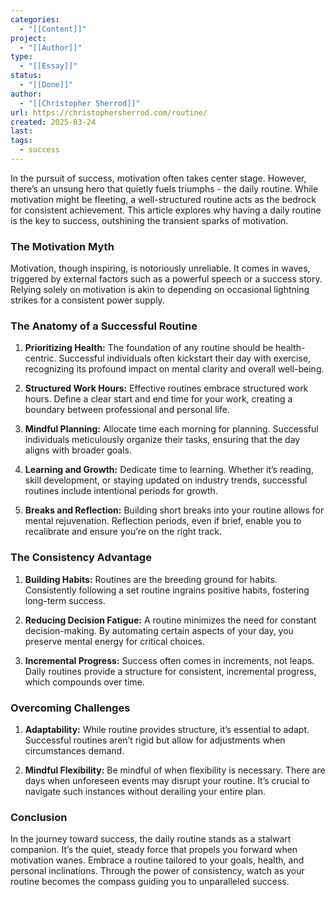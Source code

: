 ```yaml
---
categories:
  - "[[Content]]"
project:
  - "[[Author]]"
type:
  - "[[Essay]]"
status:
  - "[[Done]]"
author:
  - "[[Christopher Sherrod]]"
url: https://christophersherrod.com/routine/
created: 2025-03-24
last:
tags:
  - success
---
```

In the pursuit of success, motivation often takes center stage. However, there’s an unsung hero that quietly fuels triumphs - the daily routine. While motivation might be fleeting, a well-structured routine acts as the bedrock for consistent achievement. This article explores why having a daily routine is the key to success, outshining the transient sparks of motivation.

### The Motivation Myth

Motivation, though inspiring, is notoriously unreliable. It comes in waves, triggered by external factors such as a powerful speech or a success story. Relying solely on motivation is akin to depending on occasional lightning strikes for a consistent power supply.

### The Anatomy of a Successful Routine

1. **Prioritizing Health:** The foundation of any routine should be health-centric. Successful individuals often kickstart their day with exercise, recognizing its profound impact on mental clarity and overall well-being.

2. **Structured Work Hours:** Effective routines embrace structured work hours. Define a clear start and end time for your work, creating a boundary between professional and personal life.

3. **Mindful Planning:** Allocate time each morning for planning. Successful individuals meticulously organize their tasks, ensuring that the day aligns with broader goals.

4. **Learning and Growth:** Dedicate time to learning. Whether it’s reading, skill development, or staying updated on industry trends, successful routines include intentional periods for growth.

5. **Breaks and Reflection:** Building short breaks into your routine allows for mental rejuvenation. Reflection periods, even if brief, enable you to recalibrate and ensure you’re on the right track.

### The Consistency Advantage

1. **Building Habits:** Routines are the breeding ground for habits. Consistently following a set routine ingrains positive habits, fostering long-term success.

2. **Reducing Decision Fatigue:** A routine minimizes the need for constant decision-making. By automating certain aspects of your day, you preserve mental energy for critical choices.

3. **Incremental Progress:** Success often comes in increments, not leaps. Daily routines provide a structure for consistent, incremental progress, which compounds over time.

### Overcoming Challenges

1. **Adaptability:** While routine provides structure, it’s essential to adapt. Successful routines aren’t rigid but allow for adjustments when circumstances demand.

2. **Mindful Flexibility:** Be mindful of when flexibility is necessary. There are days when unforeseen events may disrupt your routine. It’s crucial to navigate such instances without derailing your entire plan.

### Conclusion

In the journey toward success, the daily routine stands as a stalwart companion. It’s the quiet, steady force that propels you forward when motivation wanes. Embrace a routine tailored to your goals, health, and personal inclinations. Through the power of consistency, watch as your routine becomes the compass guiding you to unparalleled success.